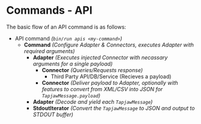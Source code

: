# Commands - API

The basic flow of an API command is as follows:

- API command *(`bin/run apis <my-command>`)*
    - **Command** *(Configure Adapter & Connectors, executes Adapter with required arguments)*
        - **Adapter** *(Executes injected Connector with necassary arguments for a single payload)*
            - **Connector** *(Queries/Requests response)*
                - Third Party API/DB/Service (Recieves a payload)
            - **Connector** *(Deliver payload to Adapter, optionally with features to convert from XML/CSV into JSON for `TapjawMessage.payload`)*
        - **Adapter** *(Decode and yield each `TapjawMessage`)*
        - **StdoutIterator** *(Convert the `TapjawMessage` to JSON and output to STDOUT buffer)*

